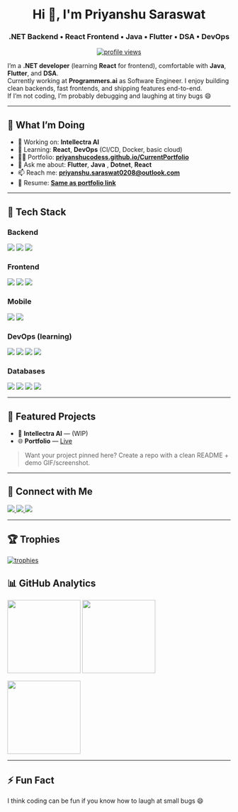 <!-- Profile Header -->
<h1 align="center">Hi 👋, I'm Priyanshu Saraswat</h1>
<h3 align="center">.NET Backend • React Frontend • Java • Flutter • DSA • DevOps</h3>

<p align="center">
  <a href="https://komarev.com/ghpvc/?username=priyanshucodess">
    <img src="https://komarev.com/ghpvc/?username=priyanshucodess&label=Profile%20views&color=0e75b6&style=flat" alt="profile views" />
  </a>
</p>

<!-- Intro -->
I’m a **.NET developer** (learning **React** for frontend), comfortable with **Java**, **Flutter**, and **DSA**.  
Currently working at **Programmers.ai** as Software Engineer. I enjoy building clean backends, fast frontends, and shipping features end-to-end.  
If I’m not coding, I’m probably debugging and laughing at tiny bugs 😄

---

## 🚀 What I’m Doing
- 🔭 Working on: **Intellectra AI**
- 🌱 Learning: **React**, **DevOps** (CI/CD, Docker, basic cloud)
- 👨‍💻 Portfolio: **[priyanshucodess.github.io/CurrentPortfolio](https://priyanshucodess.github.io/CurrentPortfolio/)**
- 💬 Ask me about: **Flutter**, **Java** , **Dotnet**, **React**
- 📫 Reach me: **priyanshu.saraswat0208@outlook.com**
- 📄 Resume: **[Same as portfolio link](https://priyanshucodess.github.io/CurrentPortfolio/)**

---

## 🧰 Tech Stack

### Backend
<p>
  <img src="https://img.shields.io/badge/.NET-512BD4?logo=.net&logoColor=white" />
  <img src="https://img.shields.io/badge/C%23-239120?logo=csharp&logoColor=white" />
  <img src="https://img.shields.io/badge/Java-007396?logo=java&logoColor=white" />
</p>

### Frontend
<p>
  <img src="https://img.shields.io/badge/React-20232A?logo=react&logoColor=61DAFB" />
  <img src="https://img.shields.io/badge/JavaScript-F7DF1E?logo=javascript&logoColor=black" />
  <img src="https://img.shields.io/badge/TailwindCSS-38B2AC?logo=tailwindcss&logoColor=white" />
</p>

### Mobile
<p>
  <img src="https://img.shields.io/badge/Flutter-02569B?logo=flutter&logoColor=white" />
  <img src="https://img.shields.io/badge/Dart-0175C2?logo=dart&logoColor=white" />
</p>

### DevOps (learning)
<p>
  <img src="https://img.shields.io/badge/Git-F05032?logo=git&logoColor=white" />
  <img src="https://img.shields.io/badge/GitHub_Actions-2088FF?logo=githubactions&logoColor=white" />
  <img src="https://img.shields.io/badge/Docker-2496ED?logo=docker&logoColor=white" />
  <img src="https://img.shields.io/badge/AWS-232F3E?logo=amazonaws&logoColor=white" />
</p>

### Databases
<p>
  <img src="https://img.shields.io/badge/SQL%20Server-CC2927?logo=microsoftsqlserver&logoColor=white" />
  <img src="https://img.shields.io/badge/SSMS-CC2927?logo=microsoftsqlserver&logoColor=white" />
  <img src="https://img.shields.io/badge/PostgreSQL-316192?logo=postgresql&logoColor=white" />
  <img src="https://img.shields.io/badge/Firebase-FFCA28?logo=firebase&logoColor=black" />
</p>

---

## 🧩 Featured Projects
- 🧠 **Intellectra AI** — (WIP)  
- 🌐 **Portfolio** — <a href="https://priyanshucodess.github.io/CurrentPortfolio/">Live</a>

> Want your project pinned here? Create a repo with a clean README + demo GIF/screenshot.

---

## 🤝 Connect with Me
<p>
  <a href="https://www.linkedin.com/in/priyanshu-saraswat-4487ba256/" target="_blank">
    <img src="https://img.shields.io/badge/LinkedIn-0A66C2?logo=linkedin&logoColor=white" />
  </a>
  <a href="https://www.hackerrank.com/profile/priyanshusarasw1" target="_blank">
    <img src="https://img.shields.io/badge/HackerRank-00EA64?logo=hackerrank&logoColor=white" />
  </a>
  <a href="mailto:priyanshusaraswatcr7@gmail.com" target="_blank">
    <img src="https://img.shields.io/badge/Email-D14836?logo=gmail&logoColor=white" />
  </a>
</p>

---

## 🏆 Trophies
<p align="left">
  <a href="https://github.com/ryo-ma/github-profile-trophy">
    <img src="https://github-profile-trophy.vercel.app/?username=priyanshucodess&theme=algolia&row=1&column=6" alt="trophies" />
  </a>
</p>

## 📊 GitHub Analytics
<p>
  <img height="165" src="https://github-readme-stats.vercel.app/api?username=priyanshucodess&show_icons=true&theme=algolia" />
  <img height="165" src="https://github-readme-stats.vercel.app/api/top-langs/?username=priyanshucodess&layout=compact&theme=algolia" />
</p>

<p>
  <img height="165" src="https://github-readme-streak-stats.herokuapp.com/?user=priyanshucodess&theme=algolia" />
</p>

---

## ⚡ Fun Fact
I think coding can be fun if you know how to laugh at small bugs 😄

